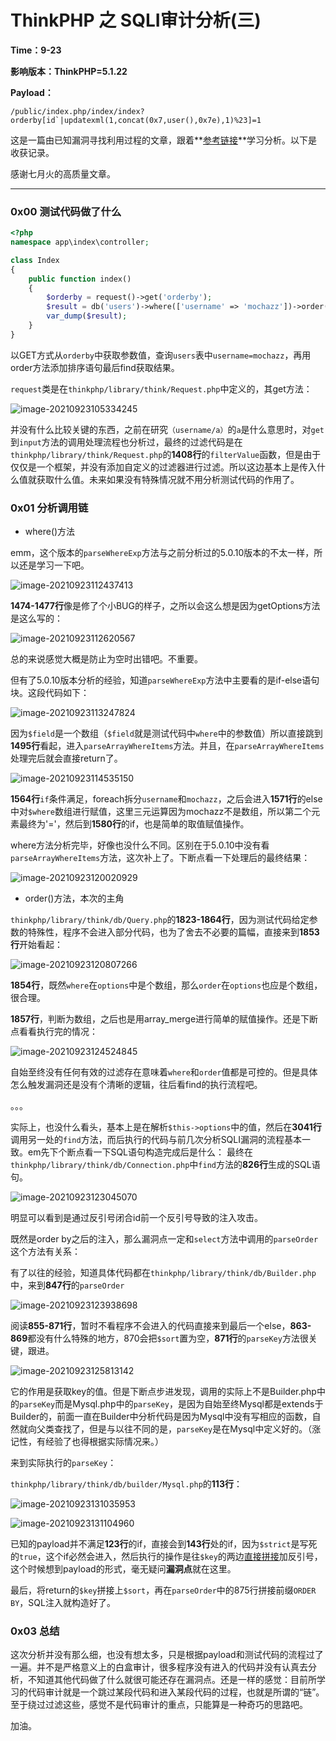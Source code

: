 # ThinkPHP 之 SQLI审计分析(三)

**Time：9-23**

**影响版本：ThinkPHP=5.1.22**

**Payload：**

```
/public/index.php/index/index?orderby[id`|updatexml(1,concat(0x7,user(),0x7e),1)%23]=1
```

这是一篇由已知漏洞寻找利用过程的文章，跟着**[参考链接](https://github.com/hongriSec/PHP-Audit-Labs/blob/master/Part2/ThinkPHP5/ThinkPHP5%E6%BC%8F%E6%B4%9E%E5%88%86%E6%9E%90%E4%B9%8BSQL%E6%B3%A8%E5%85%A55.md)**学习分析。以下是收获记录。

感谢七月火的高质量文章。

---

### 0x00 测试代码做了什么

```php
<?php
namespace app\index\controller;

class Index
{
    public function index()
    {
        $orderby = request()->get('orderby');
        $result = db('users')->where(['username' => 'mochazz'])->order($orderby)->find();
        var_dump($result);
    }
}
```

以GET方式从`orderby`中获取参数值，查询`users`表中`username=mochazz`，再用order方法添加排序语句最后find获取结果。

`request`类是在`thinkphp/library/think/Request.php`中定义的，其get方法：

![image-20210923105334245](ThinkPHP5之SQLI审计分析(三)_images/image-20210923105334245.png)

并没有什么比较关键的东西，之前在研究`（username/a）`的`a`是什么意思时，对`get`到`input`方法的调用处理流程也分析过，最终的过滤代码是在`thinkphp/library/think/Request.php`的**1408行**的`filterValue`函数，但是由于仅仅是一个框架，并没有添加自定义的过滤器进行过滤。所以这边基本上是传入什么值就获取什么值。未来如果没有特殊情况就不用分析测试代码的作用了。

### 0x01 分析调用链

- where()方法

emm，这个版本的`parseWhereExp`方法与之前分析过的5.0.10版本的不太一样，所以还是学习一下吧。

![image-20210923112437413](ThinkPHP5之SQLI审计分析(三)_images/image-20210923112437413.png)

**1474-1477行**像是修了个小BUG的样子，之所以会这么想是因为getOptions方法是这么写的：

![image-20210923112620567](ThinkPHP5之SQLI审计分析(三)_images/image-20210923112620567.png)

总的来说感觉大概是防止为空时出错吧。不重要。

但有了5.0.10版本分析的经验，知道`parseWhereExp`方法中主要看的是if-else语句块。这段代码如下：

![image-20210923113247824](ThinkPHP5之SQLI审计分析(三)_images/image-20210923113247824.png)

因为`$field`是一个数组（`$field`就是测试代码中`where`中的参数值）所以直接跳到**1495行**看起，进入`parseArrayWhereItems`方法。并且，在`parseArrayWhereItems`处理完后就会直接return了。

![image-20210923114535150](ThinkPHP5之SQLI审计分析(三)_images/image-20210923114535150.png)

**1564行**`if`条件满足，foreach拆分`username`和`mochazz`，之后会进入**1571行**的else中对`$where`数组进行赋值，这里三元运算因为mochazz不是数组，所以第二个元素最终为'='，然后到**1580行**的if，也是简单的取值赋值操作。

where方法分析完毕，好像也没什么不同。区别在于5.0.10中没有看`parseArrayWhereItems`方法，这次补上了。下断点看一下处理后的最终结果：

![image-20210923120020929](ThinkPHP5之SQLI审计分析(三)_images/image-20210923120020929.png)

- order()方法，本次的主角

`thinkphp/library/think/db/Query.php`的**1823-1864行**，因为测试代码给定参数的特殊性，程序不会进入部分代码，也为了舍去不必要的篇幅，直接来到**1853行**开始看起：

![image-20210923120807266](ThinkPHP5之SQLI审计分析(三)_images/image-20210923120807266.png)

**1854行**，既然`where`在`options`中是个数组，那么`order`在`options`也应是个数组，很合理。

**1857行**，判断为数组，之后也是用array_merge进行简单的赋值操作。还是下断点看看执行完的情况：

![image-20210923124524845](ThinkPHP5之SQLI审计分析(三)_images/image-20210923124524845.png)

自始至终没有任何有效的过滤存在意味着`where`和`order`值都是可控的。但是具体怎么触发漏洞还是没有个清晰的逻辑，往后看find的执行流程吧。

。。。

实际上，也没什么看头，基本上是在解析`$this->options`中的值，然后在**3041行**调用另一处的`find`方法，而后执行的代码与前几次分析SQLI漏洞的流程基本一致。em先下个断点看一下SQL语句构造完成后是什么：
最终在`thinkphp/library/think/db/Connection.php`中`find`方法的**826行**生成的SQL语句。

![image-20210923123045070](ThinkPHP5之SQLI审计分析(三)_images/image-20210923123045070.png)

明显可以看到是通过反引号闭合id前一个反引号导致的注入攻击。

既然是order by之后的注入，那么漏洞点一定和`select`方法中调用的`parseOrder`这个方法有关系：

有了以往的经验，知道具体代码都在`thinkphp/library/think/db/Builder.php`中，来到**847行**的`parseOrder`

![image-20210923123938698](ThinkPHP5之SQLI审计分析(三)_images/image-20210923123938698.png)

阅读**855-871行**，暂时不看程序不会进入的代码直接来到最后一个else，**863-869**都没有什么特殊的地方，870会把`$sort`置为空，**871行**的`parseKey`方法很关键，跟进。

![image-20210923125813142](ThinkPHP5之SQLI审计分析(三)_images/image-20210923125813142.png)

它的作用是获取key的值。但是下断点步进发现，调用的实际上不是Builder.php中的`parseKey`而是Mysql.php中的`parseKey`，是因为自始至终Mysql都是extends于Builder的，前面一直在Builder中分析代码是因为Mysql中没有写相应的函数，自然就向父类查找了，但是与以往不同的是，`parseKey`是在Mysql中定义好的。（涨记性，有经验了也得根据实际情况来。）

来到实际执行的`parseKey`：

`thinkphp/library/think/db/builder/Mysql.php`的**113行**：

![image-20210923131035953](ThinkPHP5之SQLI审计分析(三)_images/image-20210923131035953.png)

![image-20210923131104960](ThinkPHP5之SQLI审计分析(三)_images/image-20210923131104960.png)

已知的payload并不满足**123行**的if，直接会到**143行**处的if，因为`$strict`是写死的`true`，这个if必然会进入，然后执行的操作是往`$key`的两边<u>直接拼接</u>加反引号，这个时候想到payload的形式，毫无疑问**漏洞点**就在这里。

最后，将return的`$key`拼接上`$sort`，再在`parseOrder`中的875行拼接前缀`ORDER BY`，SQL注入就构造好了。

### 0x03 总结

这次分析并没有那么细，也没有想太多，只是根据payload和测试代码的流程过了一遍。并不是严格意义上的白盒审计，很多程序没有进入的代码并没有认真去分析，不知道其他代码做了什么就很可能还存在漏洞点。还是一样的感觉：目前所学习的代码审计就是一个跳过某段代码和进入某段代码的过程，也就是所谓的“链”。至于绕过过滤这些，感觉不是代码审计的重点，只能算是一种奇巧的思路吧。

加油。